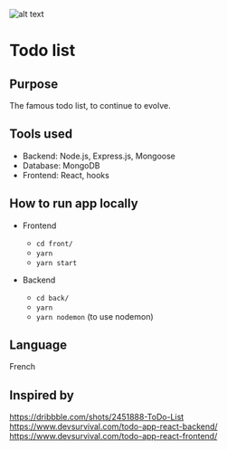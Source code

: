 ![alt text](http://cdn.dribbble.com/users/825808/screenshots/2451888/todo.png)

Todo list
====================

Purpose
--------------------

The famous todo list, to continue to evolve.

Tools used
--------------------

- Backend: Node.js, Express.js, Mongoose
- Database: MongoDB
- Frontend: React, hooks

How to run app locally
--------------------

- Frontend
  * `cd front/`
  * `yarn`
  * `yarn start`

- Backend
  * `cd back/`
  * `yarn`
  * `yarn nodemon` (to use nodemon)
  
Language
--------------------

French

Inspired by
--------------------

https://dribbble.com/shots/2451888-ToDo-List
https://www.devsurvival.com/todo-app-react-backend/
https://www.devsurvival.com/todo-app-react-frontend/
